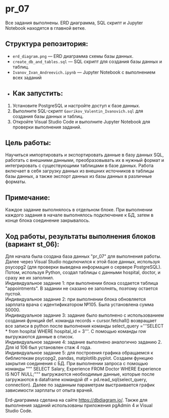 # pr_07
Все задания выполнены. ERD диаграмма, SQL скрипт и Jupyter Notebook находятся в главной ветке.
## Структура репозитория:
- `erd_diagram.png` — ERD диаграмма схемы базы данных.
- `create_db_and_tables.sql` — SQL скрипт для создания базы данных и таблиц.
- `Ivanov_Ivan_Andreevich.ipynb` — Jupyter Notebook с выполнением всех заданий
- ## Как запустить:
1. Установите PostgreSQL и настройте доступ к базе данных.
2. Выполните SQL-скрипт `Gavrikov_Valentin_Ivanovich.sql` для создания базы данных и таблиц.
3. Откройте Visual Studio Code и выполните Jupyter Notebook для проверки выполнения заданий.
## Цель работы: 
Научиться импортировать и экспортировать данные в базу данных SQL, работать с внешними данными, преобразовывать их в нужный формат и интегрировать с существующими таблицами в базе данных. Работа включает в себя загрузку данных из внешних источников в таблицы базы данных, а также экспорт данных из базы данных в различные форматы. 

## Примечание: 
Каждое задание выполнялось в отдельном блоке. При выполнении каждого задания в начале выполнялось подключение к БД, затем в конце блока соединение закрывалось. 

## Ход работы, результаты выполнения блоков (вариант st_06):
Для начала была создана база данных "pr_07" для выполнения работы. Далее через Visual Studio подключился к этой базе данных, используя psycopg2 (для проверки выведена информация о сервере PostgreSQL). Потом, используя Python, создал таблицы с данными hospital, doctor, и сразу же их заполнил.
<br>Индивидуальное задание 1: при выполнении блока создается таблица "appointments". В задании не сказано ее заполнять, поэтому остается пустой.
<br>Индивидуальное задание 2: при выполнении блока обновляется зарплата врача с идентификатором №105. Была установлена сумма 50000.
<br>Индивидуальное задание 3: задание было выполнено с использованием создания функций def. команда records = cursor.fetchall() возвращает все записи в python после выполнения команды select_query ='''SELECT <br>* from hospital       WHERE hospital_id = 3'''. C помощью команды row выгружаются данные в список.
<br>Индивидуальное задание 4: задание выполнено аналогично заданию 2. Для id 106 был установлен стаж 4 года.
<br>Индивидуальное задание 5: для построения графика обращаемся к библиотекам psycopg2, pandas, matplotlib.pyplot. Создаем функцию закрытия соединения с БД. При выполнении запроса с помощью команды """
    SELECT Salary, Experience FROM Doctor WHERE Experience IS NOT NULL;""" выгружаются необходимые данные, которые после загружаются в dataframe командой df = pd.read_sql(select_query, connection). Далее по       заданным параметрам выстраивается график зависимости зарплаты от опыта врачей.

 Erd-диаграмма сделана на сайте https://dbdiagram.io/. Также для выполнения заданий использованы приложения pgAdmin 4 и Visual Studio Code.
